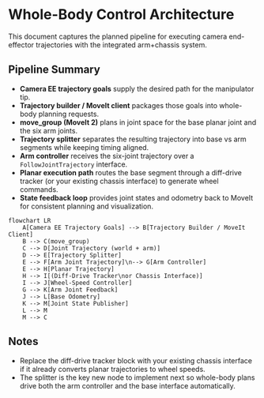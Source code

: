 # Whole-Body Control Architecture

This document captures the planned pipeline for executing camera end-effector trajectories with the integrated arm+chassis system.

## Pipeline Summary
- **Camera EE trajectory goals** supply the desired path for the manipulator tip.
- **Trajectory builder / MoveIt client** packages those goals into whole-body planning requests.
- **move_group (MoveIt 2)** plans in joint space for the base planar joint and the six arm joints.
- **Trajectory splitter** separates the resulting trajectory into base vs arm segments while keeping timing aligned.
- **Arm controller** receives the six-joint trajectory over a `FollowJointTrajectory` interface.
- **Planar execution path** routes the base segment through a diff-drive tracker (or your existing chassis interface) to generate wheel commands.
- **State feedback loop** provides joint states and odometry back to MoveIt for consistent planning and visualization.

```mermaid
flowchart LR
    A[Camera EE Trajectory Goals] --> B[Trajectory Builder / MoveIt Client]
    B --> C(move_group)
    C --> D[Joint Trajectory (world + arm)]
    D --> E[Trajectory Splitter]
    E --> F[Arm Joint Trajectory]\n--> G[Arm Controller]
    E --> H[Planar Trajectory]
    H --> I[(Diff-Drive Tracker\nor Chassis Interface)]
    I --> J[Wheel-Speed Controller]
    G --> K[Arm Joint Feedback]
    J --> L[Base Odometry]
    K --> M[Joint State Publisher]
    L --> M
    M --> C
```

## Notes
- Replace the diff-drive tracker block with your existing chassis interface if it already converts planar trajectories to wheel speeds.
- The splitter is the key new node to implement next so whole-body plans drive both the arm controller and the base interface automatically.
